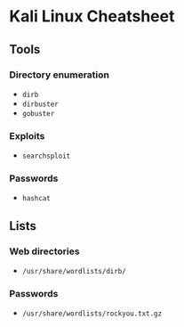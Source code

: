 # Kali Linux Cheatsheet

## Tools

### Directory enumeration
- `dirb`
- `dirbuster`
- `gobuster`

### Exploits
- `searchsploit`

### Passwords
- `hashcat`

## Lists

### Web directories
- `/usr/share/wordlists/dirb/`

### Passwords
- `/usr/share/wordlists/rockyou.txt.gz`

